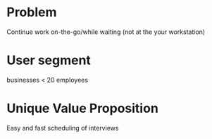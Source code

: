# Problem
Continue work on-the-go/while waiting (not at the your workstation)

# User segment
businesses < 20 employees

# Unique Value Proposition
Easy and fast scheduling of interviews
